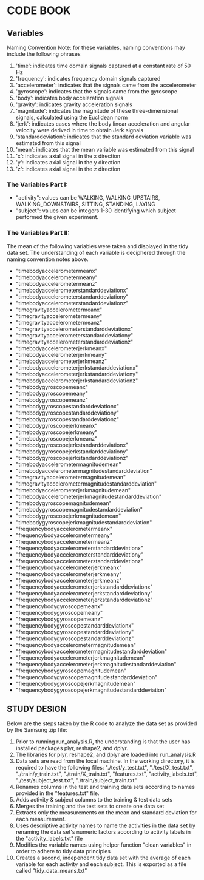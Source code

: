 #  CODE BOOK

## Variables

Naming Convention Note: for these variables, naming conventions may include the following phrases
1. 'time': indicates time domain signals captured at a constant rate of 50 Hz
2. 'frequency': indicates frequency domain signals captured 
3. 'accelerometer': indicates that the signals came from the accelerometer
4. 'gyroscope': indicates that the signals came from the gyroscope
5. 'body': indicates body acceleration signals
6. 'gravity': indicates gravity acceleration signals
7. 'magnitude': indicates the magnitude of these three-dimensional signals, calculated using the Euclidean norm 
8. 'jerk': indicates cases where the body linear acceleration and angular velocity were derived in time to obtain Jerk signals
9. 'standarddeviation': indicates that the standard deviation variable was estimated from this signal
10. 'mean': indicates that the mean variable was estimated from this signal
11. 'x': indicates axial signal in the x direction
12. 'y': indicates axial signal in the y direction
13. 'z': indicates axial signal in the z direction

### The Variables Part I:
- "activity": values can be WALKING, WALKING_UPSTAIRS, WALKING_DOWNSTAIRS, SITTING, STANDING, LAYING
- "subject": values can be integers 1-30 identifying which subject performed the given experiment.

### The Variables Part II:
The mean of the following variables were taken and displayed in the tidy data set. The understanding of each variable is deciphered through the naming convention notes above.
- "timebodyaccelerometermeanx"
- "timebodyaccelerometermeany" 
- "timebodyaccelerometermeanz" 
- "timebodyaccelerometerstandarddeviationx"
- "timebodyaccelerometerstandarddeviationy" 
- "timebodyaccelerometerstandarddeviationz" 
- "timegravityaccelerometermeanx" 
- "timegravityaccelerometermeany" 
- "timegravityaccelerometermeanz" 
- "timegravityaccelerometerstandarddeviationx" 
- "timegravityaccelerometerstandarddeviationy" 
- "timegravityaccelerometerstandarddeviationz" 
- "timebodyaccelerometerjerkmeanx" 
- "timebodyaccelerometerjerkmeany" 
- "timebodyaccelerometerjerkmeanz" 
- "timebodyaccelerometerjerkstandarddeviationx" 
- "timebodyaccelerometerjerkstandarddeviationy" 
- "timebodyaccelerometerjerkstandarddeviationz" 
- "timebodygyroscopemeanx" 
- "timebodygyroscopemeany" 
- "timebodygyroscopemeanz" 
- "timebodygyroscopestandarddeviationx" 
- "timebodygyroscopestandarddeviationy" 
- "timebodygyroscopestandarddeviationz" 
- "timebodygyroscopejerkmeanx" 
- "timebodygyroscopejerkmeany" 
- "timebodygyroscopejerkmeanz" 
- "timebodygyroscopejerkstandarddeviationx" 
- "timebodygyroscopejerkstandarddeviationy" 
- "timebodygyroscopejerkstandarddeviationz" 
- "timebodyaccelerometermagnitudemean" 
- "timebodyaccelerometermagnitudestandarddeviation"
- "timegravityaccelerometermagnitudemean" 
- "timegravityaccelerometermagnitudestandarddeviation" 
- "timebodyaccelerometerjerkmagnitudemean" 
- "timebodyaccelerometerjerkmagnitudestandarddeviation" 
- "timebodygyroscopemagnitudemean" 
- "timebodygyroscopemagnitudestandarddeviation" 
- "timebodygyroscopejerkmagnitudemean" 
- "timebodygyroscopejerkmagnitudestandarddeviation" 
- "frequencybodyaccelerometermeanx" 
- "frequencybodyaccelerometermeany" 
- "frequencybodyaccelerometermeanz"
- "frequencybodyaccelerometerstandarddeviationx" 
- "frequencybodyaccelerometerstandarddeviationy" 
- "frequencybodyaccelerometerstandarddeviationz" 
- "frequencybodyaccelerometerjerkmeanx" 
- "frequencybodyaccelerometerjerkmeany" 
- "frequencybodyaccelerometerjerkmeanz" 
- "frequencybodyaccelerometerjerkstandarddeviationx" 
- "frequencybodyaccelerometerjerkstandarddeviationy" 
- "frequencybodyaccelerometerjerkstandarddeviationz" 
- "frequencybodygyroscopemeanx" 
- "frequencybodygyroscopemeany" 
- "frequencybodygyroscopemeanz" 
- "frequencybodygyroscopestandarddeviationx" 
- "frequencybodygyroscopestandarddeviationy" 
- "frequencybodygyroscopestandarddeviationz" 
- "frequencybodyaccelerometermagnitudemean" 
- "frequencybodyaccelerometermagnitudestandarddeviation" 
- "frequencybodyaccelerometerjerkmagnitudemean" 
- "frequencybodyaccelerometerjerkmagnitudestandarddeviation" 
- "frequencybodygyroscopemagnitudemean" 
- "frequencybodygyroscopemagnitudestandarddeviation" 
- "frequencybodygyroscopejerkmagnitudemean" 
- "frequencybodygyroscopejerkmagnitudestandarddeviation"

## STUDY DESIGN
Below are the steps taken by the R code to analyze the data set as provided by the Samsung zip file:
1. Prior to running run_analysis.R, the understanding is that the user has installed packages plyr, reshape2, and dplyr.
2. The libraries for plyr, reshape2, and dplyr are loaded into run_analysis.R
3. Data sets are read from the local machine. In the working directory, it is required to have the following files: "./test/y_test.txt", "./test/X_test.txt", "./train/y_train.txt", "./train/X_train.txt", "features.txt", "activity_labels.txt", "./test/subject_test.txt", "./train/subject_train.txt"
4. Renames columns in the test and training data sets according to names provided in the "features.txt" file. 
5. Adds activity & subject columns to the training & test data sets
6. Merges the training and the test sets to create one data set
7. Extracts only the measurements on the mean and standard deviation for each measurement.
8. Uses descriptive activity names to name the activities in the data set by renaming the data set's numeric factors according to activity labels in the "activity_labels.txt" file
9. Modifies the variable names using helper function "clean variables" in order to adhere to tidy data principles
10. Creates a second, independent tidy data set with the average of each variable for each activity and each subject. This is exported as a file called "tidy_data_means.txt"